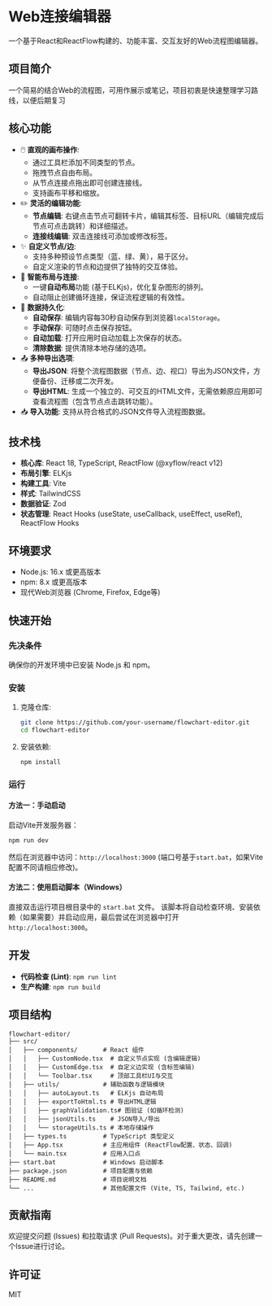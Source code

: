 # Web连接编辑器

一个基于React和ReactFlow构建的、功能丰富、交互友好的Web流程图编辑器。

## 项目简介

一个简易的结合Web的流程图，可用作展示或笔记，项目初衷是快速整理学习路线，以便后期复习

## 核心功能

- 🖱️ **直观的画布操作**: 
    - 通过工具栏添加不同类型的节点。
    - 拖拽节点自由布局。
    - 从节点连接点拖出即可创建连接线。
    - 支持画布平移和缩放。
- ✏️ **灵活的编辑功能**: 
    - **节点编辑**: 右键点击节点可翻转卡片，编辑其标签、目标URL（编辑完成后节点可点击跳转）和详细描述。
    - **连接线编辑**: 双击连接线可添加或修改标签。
- ✨ **自定义节点/边**: 
    - 支持多种预设节点类型（蓝、绿、黄），易于区分。
    - 自定义渲染的节点和边提供了独特的交互体验。
- 📐 **智能布局与连接**: 
    - 一键**自动布局**功能 (基于ELKjs)，优化复杂图形的排列。
    - 自动阻止创建循环连接，保证流程逻辑的有效性。
- 💾 **数据持久化**: 
    - **自动保存**: 编辑内容每30秒自动保存到浏览器`localStorage`。
    - **手动保存**: 可随时点击保存按钮。
    - **自动加载**: 打开应用时自动加载上次保存的状态。
    - **清除数据**: 提供清除本地存储的选项。
- 📤 **多种导出选项**: 
    - **导出JSON**: 将整个流程图数据（节点、边、视口）导出为JSON文件，方便备份、迁移或二次开发。
    - **导出HTML**: 生成一个独立的、可交互的HTML文件，无需依赖原应用即可查看流程图（包含节点点击跳转功能）。
- 📥 **导入功能**: 支持从符合格式的JSON文件导入流程图数据。

## 技术栈

- **核心库**: React 18, TypeScript, ReactFlow (@xyflow/react v12)
- **布局引擎**: ELKjs
- **构建工具**: Vite
- **样式**: TailwindCSS
- **数据验证**: Zod
- **状态管理**: React Hooks (useState, useCallback, useEffect, useRef), ReactFlow Hooks

## 环境要求

- Node.js: 16.x 或更高版本
- npm: 8.x 或更高版本
- 现代Web浏览器 (Chrome, Firefox, Edge等)

## 快速开始

### 先决条件

确保你的开发环境中已安装 Node.js 和 npm。

### 安装

1.  克隆仓库:
    ```bash
    git clone https://github.com/your-username/flowchart-editor.git
    cd flowchart-editor
    ```

2.  安装依赖:
    ```bash
    npm install
    ```

### 运行

#### 方法一：手动启动

启动Vite开发服务器：
```bash
npm run dev
```
然后在浏览器中访问：`http://localhost:3000` (端口号基于`start.bat`，如果Vite配置不同请相应修改)。

#### 方法二：使用启动脚本（Windows）

直接双击运行项目根目录中的 `start.bat` 文件。
该脚本将自动检查环境、安装依赖（如果需要）并启动应用，最后尝试在浏览器中打开 `http://localhost:3000`。

## 开发

- **代码检查 (Lint)**: `npm run lint`
- **生产构建**: `npm run build`

## 项目结构

```
flowchart-editor/
├── src/
│   ├── components/       # React 组件
│   │   ├── CustomNode.tsx  # 自定义节点实现 (含编辑逻辑)
│   │   ├── CustomEdge.tsx  # 自定义边实现 (含标签编辑)
│   │   └── Toolbar.tsx     # 顶部工具栏UI与交互
│   ├── utils/            # 辅助函数与逻辑模块
│   │   ├── autoLayout.ts   # ELKjs 自动布局
│   │   ├── exportToHtml.ts # 导出HTML逻辑
│   │   ├── graphValidation.ts# 图验证 (如循环检测)
│   │   ├── jsonUtils.ts    # JSON导入/导出
│   │   └── storageUtils.ts # 本地存储操作
│   ├── types.ts          # TypeScript 类型定义
│   ├── App.tsx           # 主应用组件 (ReactFlow配置、状态、回调)
│   └── main.tsx          # 应用入口点
├── start.bat             # Windows 启动脚本
├── package.json          # 项目配置与依赖
├── README.md             # 项目说明文档
└── ...                   # 其他配置文件 (Vite, TS, Tailwind, etc.)
```

## 贡献指南

欢迎提交问题 (Issues) 和拉取请求 (Pull Requests)。对于重大更改，请先创建一个Issue进行讨论。

## 许可证

MIT 